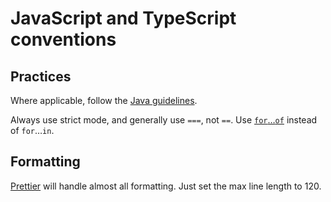 
# JavaScript and TypeScript conventions

## Practices

Where applicable, follow the [Java guidelines](java.md).

Always use strict mode, and generally use `===`, not `==`.
Use [`for`…`of`](https://developer.mozilla.org/en-US/docs/Web/JavaScript/Reference/Statements/for...of)
instead of `for`…`in`.

## Formatting

[Prettier](https://prettier.io/) will handle almost all formatting.
Just set the max line length to 120.
